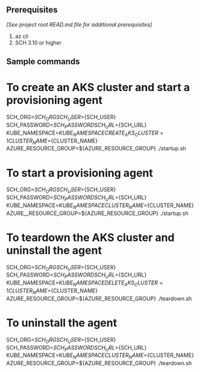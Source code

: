 ## Prerequisites

*[See project root READ.md file for additional prerequisites]*

1. az cli
2. SCH 3.10 or higher


## Sample commands

# To create an AKS cluster and start a provisioning agent
SCH_ORG=${SCH_ORG} SCH_USER=${SCH_USER} SCH_PASSWORD=${SCH_PASSWORD} SCH_URL=${SCH_URL} KUBE_NAMESPACE=${KUBE_NAMESPACE} CREATE_AKS_CLUSTER=1 CLUSTER_NAME=${CLUSTER_NAME} AZURE_RESOURCE_GROUP=${AZURE_RESOURCE_GROUP} ./startup.sh

# To start a provisioning agent
SCH_ORG=${SCH_ORG} SCH_USER=${SCH_USER} SCH_PASSWORD=${SCH_PASSWORD} SCH_URL=${SCH_URL} KUBE_NAMESPACE=${KUBE_NAMESPACE} CLUSTER_NAME=${CLUSTER_NAME} AZURE__RESOURCE_GROUP=${AZURE_RESOURCE_GROUP} ./startup.sh

# To teardown the AKS cluster and uninstall the agent
SCH_ORG=${SCH_ORG} SCH_USER=${SCH_USER} SCH_PASSWORD=${SCH_PASSWORD} SCH_URL=${SCH_URL} KUBE_NAMESPACE=${KUBE_NAMESPACE} DELETE_AKS_CLUSTER=1 CLUSTER_NAME=${CLUSTER_NAME} AZURE_RESOURCE_GROUP=${AZURE_RESOURCE_GROUP} ./teardown.sh

# To uninstall the agent
SCH_ORG=${SCH_ORG} SCH_USER=${SCH_USER} SCH_PASSWORD=${SCH_PASSWORD} SCH_URL=${SCH_URL} KUBE_NAMESPACE=${KUBE_NAMESPACE} CLUSTER_NAME=${CLUSTER_NAME} AZURE_RESOURCE_GROUP=${AZURE_RESOURCE_GROUP} ./teardown.sh
